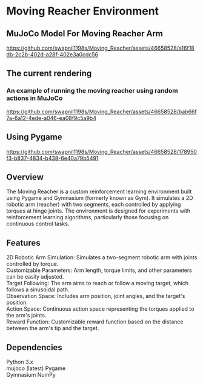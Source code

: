 # Moving Reacher Environment

## MuJoCo Model For Moving Reacher Arm


https://github.com/swapnil1198s/Moving_Reacher/assets/46658528/a16f18db-2c2b-402d-a28f-402e3a0cdc56



## The current rendering  
### An example of running the moving reacher using random actions in MuJoCo

https://github.com/swapnil1198s/Moving_Reacher/assets/46658528/bab66f7a-6a12-4ede-a046-ea08f9c5a9b4


## Using Pygame
https://github.com/swapnil1198s/Moving_Reacher/assets/46658528/178950f3-b837-4834-b438-6e40a79b5491


## Overview
The Moving Reacher is a custom reinforcement learning environment built using Pygame and Gymnasium (formerly known as Gym). It simulates a 2D robotic arm (reacher) with two segments, each controlled by applying torques at hinge joints. The environment is designed for experiments with reinforcement learning algorithms, particularly those focusing on continuous control tasks.

## Features
2D Robotic Arm Simulation: Simulates a two-segment robotic arm with joints controlled by torque.  
Customizable Parameters: Arm length, torque limits, and other parameters can be easily adjusted.  
Target Following: The arm aims to reach or follow a moving target, which follows a sinusoidal path.  
Observation Space: Includes arm position, joint angles, and the target's position.  
Action Space: Continuous action space representing the torques applied to the arm's joints.  
Reward Function: Customizable reward function based on the distance between the arm's tip and the target.  

## Dependencies  
Python 3.x  
mujoco (latest)
Pygame  
Gymnasium 
NumPy  
